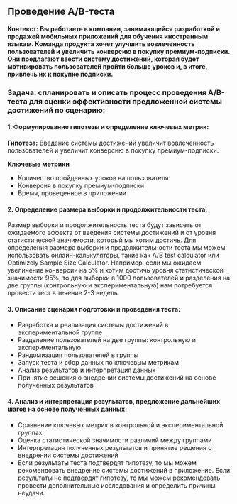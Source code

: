 ## Проведение A/B-теста  

**Контекст: Вы работаете в компании, занимающейся разработкой и продажей мобильных приложений для обучения иностранным языкам. Команда продукта хочет улучшить вовлеченность пользователей и увеличить конверсию в покупку премиум-подписки. Они предлагают ввести систему достижений, которая будет мотивировать пользователей пройти больше уроков и, в итоге, привлечь их к покупке подписки.**   

### Задача: спланировать и описать процесс проведения A/B-теста для оценки эффективности предложенной системы достижений по сценарию:  

#### 1. Формулирование гипотезы и определение ключевых метрик:  
**Гипотеза:** Введение системы достижений увеличит вовлеченность пользователей и увеличит конверсию в покупку премиум-подписки.     

**Ключевые метрики**  
- Количество пройденных уроков на пользователя  
- Конверсия в покупку премиум-подписки  
- Время, проведенное в приложении  

#### 2. Определение размера выборки и продолжительности теста:  
Размер выборки и продолжительность теста будут зависеть от ожидаемого эффекта от введения системы достижений и от уровня статистической значимости, который мы хотим достичь. Для определения размера выборки и продолжительности теста мы можем использовать онлайн-калькуляторы, такие как A/B test calculator или Optimizely Sample Size Calculator. Например, если мы ожидаем увеличение конверсии на 5% и хотим достичь уровня статистической значимости 95%, то для выборки в 1000 пользователей и разделения на две группы (контрольную и экспериментальную) нам потребуется провести тест в течение 2-3 недель.  

#### 3. Описание сценария подготовки и проведения теста:  
- Разработка и реализация системы достижений в экспериментальной группе  
- Разделение пользователей на две группы: контрольную и экспериментальную  
- Рандомизация пользователей в группы  
- Запуск теста и сбор данных по ключевым метрикам  
- Анализ результатов и интерпретация данных  
- Принятие решения о внедрении системы достижений на основе полученных результатов  

#### 4. Анализ и интерпретация результатов, предложение дальнейших шагов на основе полученных данных:  
- Сравнение ключевых метрик в контрольной и экспериментальной группах  
- Оценка статистической значимости различий между группами  
- Интерпретация полученных результатов и принятие решения о внедрении системы достижений  
- Если результаты теста подтвердят гипотезу, то мы можем рекомендовать внедрение системы достижений в приложение. Если результаты не подтвердят гипотезу, то мы можем рекомендовать провести дополнительные исследования и определить причины неудачи.  
